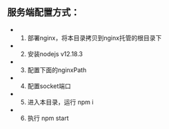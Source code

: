 
## 服务端配置方式：
+ 1. 部署nginx，将本目录拷贝到nginx托管的根目录下
+ 2. 安装nodejs v12.18.3
+ 3. 配置下面的nginxPath
+ 4. 配置socket端口
+ 5. 进入本目录，运行 npm i
+ 6. 执行 npm start

